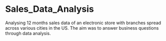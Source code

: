 # Sales_Data_Analysis
 Analysing 12 months sales data of an electronic store with branches spread across various cities in the US. The aim was to answer business questions through data analysis.

